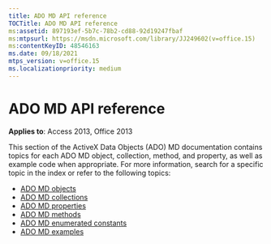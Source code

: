 ```yaml
---
title: ADO MD API reference
TOCTitle: ADO MD API reference
ms:assetid: 897193ef-5b7c-78b2-cd88-92d19247fbaf
ms:mtpsurl: https://msdn.microsoft.com/library/JJ249602(v=office.15)
ms:contentKeyID: 48546163
ms.date: 09/18/2021
mtps_version: v=office.15
ms.localizationpriority: medium
---
```


# ADO MD API reference

**Applies to**: Access 2013, Office 2013

This section of the ActiveX Data Objects (ADO) MD documentation contains topics for each ADO MD object, collection, method, and property, as well as example code when appropriate. For more information, search for a specific topic in the index or refer to the following topics:

- [ADO MD objects](ado-md-objects.md)
- [ADO MD collections](ado-md-collections.md)
- [ADO MD properties](ado-md-properties.md)
- [ADO MD methods](ado-md-methods.md)
- [ADO MD enumerated constants](ado-md-enumerated-constants.md)
- [ADO MD examples](/office/vba/access/concepts/miscellaneous/ado-md-code-examples)